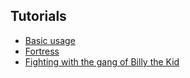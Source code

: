## Tutorials

- [Basic usage](https://asp-chef.alviano.net/s/tutorials/basic-usage)
- [Fortress](https://asp-chef.alviano.net/s/tutorials/fortress)
- [Fighting with the gang of Billy the Kid](https://asp-chef.alviano.net/s/tutorials/billy-the-kid)